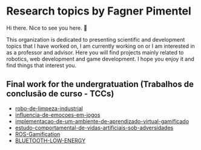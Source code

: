 <h1>Research topics by Fagner Pimentel</h1>
<p> Hi there. Nice to see you here. 👋 </p>
<p>This organization is dedicated to presenting scientific and development topics that I have worked on, I am currently working on or I am interested in as a professor and advisor.
Here you will find projects mainly related to robotics, web development and game development. I hope you enjoy it and find things that interest you.</p>

<h2> Final work for the undergratuation (Trabalhos de conclusão de curso - TCCs) </h2>

<ul>
  <li><a href="https://github.com/FagnerPimentel-Academic/robo-de-limpeza-industrial">robo-de-limpeza-industrial</a></li>
  <li><a href="https://github.com/FagnerPimentel-Academic/influencia-de-emocoes-em-jogos">influencia-de-emocoes-em-jogos</a></li>
  <li><a href="https://github.com/FagnerPimentel-Academic/implementacao-de-um-ambiente-de-aprendizado-virtual-gamificado">implementacao-de-um-ambiente-de-aprendizado-virtual-gamificado</a></li>
  <li><a href="https://github.com/FagnerPimentel-Academic/estudo-comportamental-de-vidas-artificiais-sob-adversidades">estudo-comportamental-de-vidas-artificiais-sob-adversidades</a></li>
  <li><a href="https://github.com/FagnerPimentel-Academic/ROS-Gamification">ROS-Gamification</a></li>
  <li><a href="https://github.com/FagnerPimentel-Academic/BLUETOOTH-LOW-ENERGY">BLUETOOTH-LOW-ENERGY</a></li>
</ul>





<!--

**Here are some ideas to get you started:**

🙋‍♀️ A short introduction - what is your organization all about?
🌈 Contribution guidelines - how can the community get involved?
👩‍💻 Useful resources - where can the community find your docs? Is there anything else the community should know?
🍿 Fun facts - what does your team eat for breakfast?
🧙 Remember, you can do mighty things with the power of [Markdown](https://docs.github.com/github/writing-on-github/getting-started-with-writing-and-formatting-on-github/basic-writing-and-formatting-syntax)
-->
